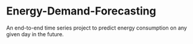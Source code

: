 # Energy-Demand-Forecasting
An end-to-end time series project to predict energy consumption on any given day in the future.
